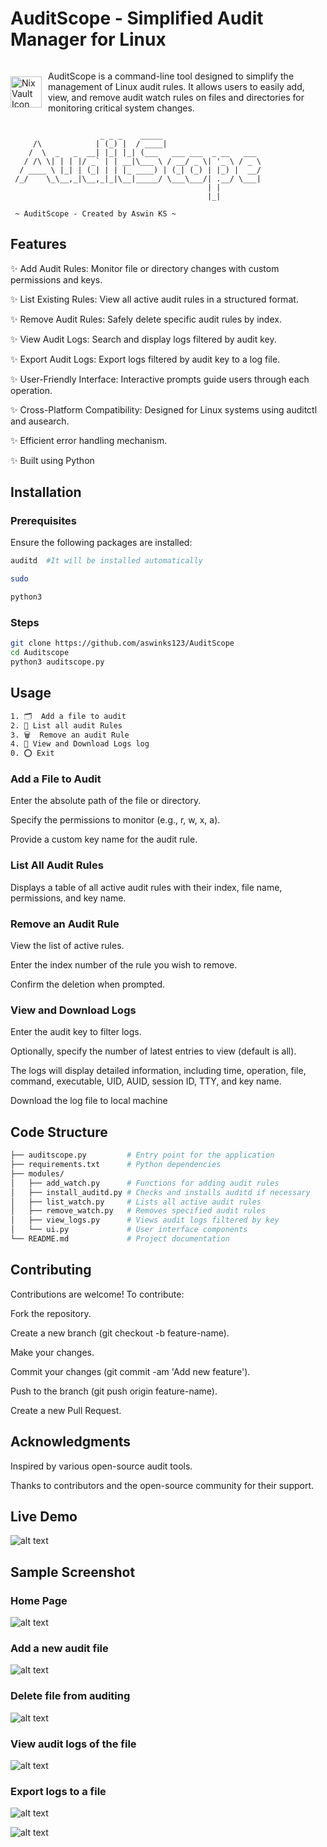 # AuditScope - Simplified Audit Manager for Linux

<div style="display: flex; align-items: center;">
    <img src="resources/logo.png" alt="NixVault Icon" width="50" style="margin-right: 10px;"/>
    <p>AuditScope is a command-line tool designed to simplify the management of Linux audit rules. It allows users to easily add, view, and remove audit watch rules on files and directories for monitoring critical system changes.</p>
</div>

```
                    _ _ _    _____                      
     /\            | (_) |  / ____|                     
    /  \  _   _  __| |_| |_| (___   ___ ___  _ __   ___ 
   / /\ \| | | |/ _` | | __|\___ \ / __/ _ \| '_ \ / _ \
  / ____ \ |_| | (_| | | |_ ____) | (_| (_) | |_) |  __/
 /_/    \_\__,_|\__,_|_|\__|_____/ \___\___/| .__/ \___|
                                            | |         
                                            |_|         
                                    
 ~ AuditScope - Created by Aswin KS ~ 

```

## Features

✨ Add Audit Rules: Monitor file or directory changes with custom permissions and keys.

✨ List Existing Rules: View all active audit rules in a structured format.

✨ Remove Audit Rules: Safely delete specific audit rules by index.

✨ View Audit Logs: Search and display logs filtered by audit key.

✨ Export Audit Logs: Export logs filtered by audit key to a log file.

✨ User-Friendly Interface: Interactive prompts guide users through each operation.

✨ Cross-Platform Compatibility: Designed for Linux systems using auditctl and ausearch.​

✨ Efficient error handling mechanism.​

✨ Built using Python



## Installation

### Prerequisites

Ensure the following packages are installed:
```bash
auditd  #It will be installed automatically

sudo

python3
```

### Steps

```bash
git clone https://github.com/aswinks123/AuditScope
cd Auditscope
python3 auditscope.py
```

## Usage

```bash
1. 🗂️  Add a file to audit
2. 📌 List all audit Rules
3. 🗑️  Remove an audit Rule
4. 📑 View and Download Logs log
0. ⭕ Exit
```

### Add a File to Audit

Enter the absolute path of the file or directory.

Specify the permissions to monitor (e.g., r, w, x, a).

Provide a custom key name for the audit rule.​

### List All Audit Rules

Displays a table of all active audit rules with their index, file name, permissions, and key name.​

### Remove an Audit Rule

View the list of active rules.

Enter the index number of the rule you wish to remove.

Confirm the deletion when prompted.​

### View and Download Logs

Enter the audit key to filter logs.

Optionally, specify the number of latest entries to view (default is all).

The logs will display detailed information, including time, operation, file, command, executable, UID, AUID, session ID, TTY, and key name.

Download the log file to local machine

## Code Structure

```bash
├── auditscope.py         # Entry point for the application
├── requirements.txt      # Python dependencies
├── modules/
│   ├── add_watch.py      # Functions for adding audit rules
│   ├── install_auditd.py # Checks and installs auditd if necessary
│   ├── list_watch.py     # Lists all active audit rules
│   ├── remove_watch.py   # Removes specified audit rules
│   ├── view_logs.py      # Views audit logs filtered by key
│   └── ui.py             # User interface components
└── README.md             # Project documentation
```

## Contributing

Contributions are welcome! To contribute:

Fork the repository.

Create a new branch (git checkout -b feature-name).

Make your changes.

Commit your changes (git commit -am 'Add new feature').

Push to the branch (git push origin feature-name).

Create a new Pull Request.

## Acknowledgments

Inspired by various open-source audit tools.

Thanks to contributors and the open-source community for their support.​

## Live Demo

![alt text](/resources/auditscope.gif)

## Sample Screenshot

### Home Page
![alt text](/resources/image.png)


### Add a new audit file
![alt text](/resources/image-1.png)

### Delete file from auditing
![alt text](/resources/image3.png)

### View audit logs of the file
![alt text](/resources/image-2.png)

### Export logs to a file
![alt text](/resources/image-4.png)

![alt text](/resources/image-5.png)

